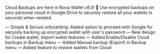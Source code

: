 Cloud Backups are here in Nova Wallet v8.0! 🎁
Use encrypted backups on your personal cloud in Google Drive to securely restore all your wallets in seconds when needed.

— Simple & Secure onboarding: Added option to proceed with Google for securely backing up encrypted wallet with user's password
— New design for Create wallet, Import wallet features
— Added Enable/Disable Cloud backups in Backup menu
— Added Manual backup (Export) in Backup menu
— Added feature to restore wallets from Cloud